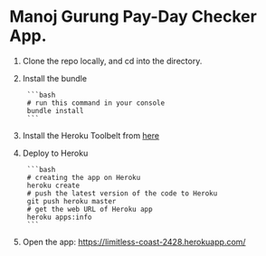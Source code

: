 # Manoj Gurung Pay-Day Checker App.

1. Clone the repo locally, and cd into the directory.

2. Install the bundle

        ```bash
        # run this command in your console
        bundle install
        ```

3. Install the Heroku Toolbelt from [here](https://toolbelt.heroku.com/)

4. Deploy to Heroku

        ```bash
        # creating the app on Heroku
        heroku create
        # push the latest version of the code to Heroku
        git push heroku master
        # get the web URL of Heroku app
        heroku apps:info
        ```

5. Open the app: https://limitless-coast-2428.herokuapp.com/
